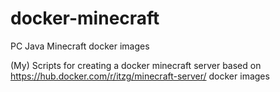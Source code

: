 # docker-minecraft
PC Java Minecraft docker images

(My) Scripts for creating a docker minecraft server based on https://hub.docker.com/r/itzg/minecraft-server/ docker images
